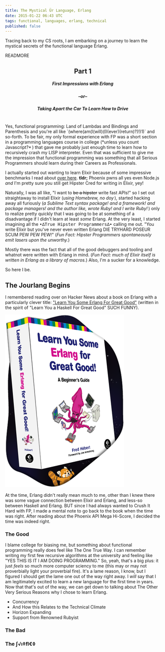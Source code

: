 ```yaml
---
title: The Mystical Ür Language, Erlang
date: 2015-01-22 06:43 UTC
tags: functional, languages, erlang, technical
published: false
---
```

Tracing back to my CS roots, I am embarking on a journey to learn the mystical secrets of the functional language Erlang.

READMORE

<div style="text-align: center">
<h2>Part 1</h2>
<h5>First Impressions with Erlang</h5>
<h5>&ndash;or&ndash;</h5>
<h5><i>Taking Apart the Car To Learn How to Drive</i></h5>
</div>
<br/>
Yes, functional programming: Land of Lambdas and Bindings and Parenthesis and you're all like `(where(am(I(will)(I)(ever)(return)?)!)1)` and so-forth. To be fair, my only formal experience with FP was a short section in a programming languages course in college (*unless you count Javascript?*&thinsp;) that gave me probably just enough time to learn how to recursively crash my LISP interpreter. Even that was sufficient to give me the impression that functional programming was something that all Serious Programmers should learn during their Careers as Professionals.

I actually started out wanting to learn Elixir because of some impressive benchmarks I read about [over here](https://github.com/mroth/phoenix-showdown). **tldr;** Phoenix pwns all yes even Node.js *and* I'm pretty sure you still get Hipster Cred for writing in Elixir, yey!

Naturally, I was all like, "I want to <strike>be a hipster</strike> write fast APIs!" so I set out straightaway to install Elixir (*using Homebrew, no doy*&thinsp;), started hacking away all furiously (*a Sublime Text syntax package! and a framework! and package managers! and the author like, wrote Ruby! and I write Ruby!*&thinsp;) only to realize pretty quickly that I was going to be at something of a disadvantage if I didn't learn at least *some* Erlang. At the very least, I started imagining all the <span style="font-family: monospace; font-size: 14px">•∆True&nbsp;Hipster&nbsp;Programmers∆•</span> calling me out. "You write Elixir but you've never even written Erlang DIE TRYHARD POSEUR SCUM PEW PEW PEW!" (*Fun Fact: Hipster Programmers spontaneously emit lasers upon the unworthy.*)

Mostly there was the fact that all of the good debuggers and tooling and whatnot were written with Erlang in mind. (*Fun Fact: much of Elixir itself is written in Erlang as a library of macros.*) Also, I'm a sucker for a knowledge.

So here I be.

## The Jourlang Begins
I remembered reading over on Hacker News about a book on Erlang with a particularly clever title: ["Learn You Some Erlang For Great Good"](http://learnyousomeerlang.com/) (written in the spirit of "Learn You a Haskell For Great Good" SUCH FUNNY).

![A mustachioed octopus on the cover of "Learn You Some Erlang For Great Good", the riveting tale of a tremendously talented mollusk functional programming practitioner](IMG_1100.PNG)

At the time, Erlang didn't really mean much to me, other than I knew there was some vague connection between Elixir and Erlang, and less-so between Haskell and Erlang. BUT since I had always wanted to Crush It Hard with FP, I made a mental note to go back to the book when the time was right. After reading about the Phoenix API Mega Hi-Score, I decided the time was indeed right.

### The Good
I blame college for biasing me, but something about functional programming really does feel like The One True Way. I can remember writing my first few recursive algorithms at the university and feeling like "YES THIS IS IT I AM DOING PROGRAMMING." So, yeah, that's a big plus: it just *feels* so much more computer sciency to me (this may or may not proverbially light your proverbial fire). It's a lame reason, I know, but I figured I should get the lame one out of the way right away. I *will* say that I am legitimately excited to learn a new language for the first time in years. Now that that's out of the way, we can get down to talking about The Other Very Serious Reasons why I chose to learn Erlang.

* Concurrency
* And How this Relates to the Technical Climate
* Horizon Expanding
* Support from Renowned Rubyist

### The Bad

### The ∫√ı‡ﬂ€◊
